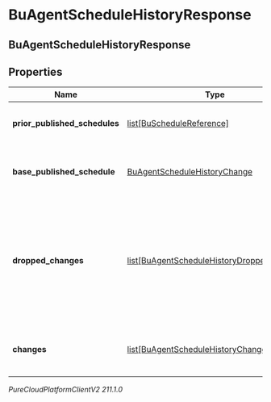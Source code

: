 # BuAgentScheduleHistoryResponse

## BuAgentScheduleHistoryResponse

## Properties

|Name | Type | Description | Notes|
|------------ | ------------- | ------------- | -------------|
| **prior_published_schedules** | [list[BuScheduleReference]](BuScheduleReference) | The list of previously published schedules | [optional] |
| **base_published_schedule** | [BuAgentScheduleHistoryChange](BuAgentScheduleHistoryChange) | The originally published agent schedules | [optional] |
| **dropped_changes** | [list[BuAgentScheduleHistoryDroppedChange]](BuAgentScheduleHistoryDroppedChange) | The changes dropped from the schedule history. This will happen if the schedule history is too large | [optional] |
| **changes** | [list[BuAgentScheduleHistoryChange]](BuAgentScheduleHistoryChange) | The list of changes for the schedule history | [optional] |



_PureCloudPlatformClientV2 211.1.0_
